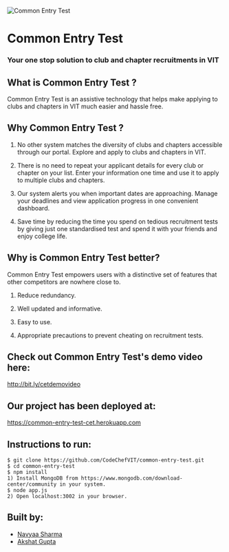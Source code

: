 ![Common Entry Test](https://github.com/akshatvg/common-entry-test/blob/master/static/img/header.png "Common Entry Test")

# Common Entry Test

### Your one stop solution to club and chapter recruitments in VIT


## What is Common Entry Test ?

Common Entry Test is an assistive technology that helps make applying to clubs and chapters in VIT much easier and hassle free. 


## Why Common Entry Test ?

1) No other system matches the diversity of clubs and chapters accessible through our portal. Explore and apply to clubs and chapters in VIT.

2) There is no need to repeat your applicant details for every club or chapter on your list. Enter your information one time and use it to apply to multiple clubs and chapters.

3) Our system alerts you when important dates are approaching. Manage your deadlines and view application progress in one convenient dashboard.

4) Save time by reducing the time you spend on tedious recruitment tests by giving just one standardised test and spend it with your friends and enjoy college life.


## Why is Common Entry Test better?

Common Entry Test empowers users with a distinctive set of features that other competitors are nowhere close to.

1) Reduce redundancy.

2) Well updated and informative.

3) Easy to use.

4) Appropriate precautions to prevent cheating on recruitment tests.


## Check out Common Entry Test's demo video here:

<http://bit.ly/cetdemovideo>


## Our project has been deployed at:

<https://common-entry-test-cet.herokuapp.com>


## Instructions to run:

```
$ git clone https://github.com/CodeChefVIT/common-entry-test.git
$ cd common-entry-test
$ npm install
1) Install MongoDB from https://www.mongodb.com/download-center/community in your system.
$ node app.js
2) Open localhost:3002 in your browser.
```

## Built by:
* [Navyaa Sharma](https://github.com/NavyaaSharma)
* [Akshat Gupta](https://github.com/akshatvg)

